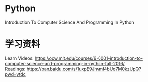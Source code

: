# Python
Introduction To Computer Science And Programming In Python


# 学习资料
Learn Videos: https://ocw.mit.edu/courses/6-0001-introduction-to-computer-science-and-programming-in-python-fall-2016/   
Readings: https://pan.baidu.com/s/1uxpE9Jhvmf4bUq7M0kzUpQ?pwd=ytdc
